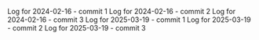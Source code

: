 Log for 2024-02-16 - commit 1
Log for 2024-02-16 - commit 2
Log for 2024-02-16 - commit 3
Log for 2025-03-19 - commit 1
Log for 2025-03-19 - commit 2
Log for 2025-03-19 - commit 3
